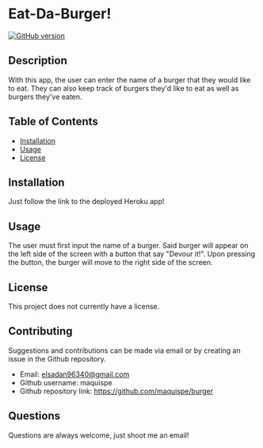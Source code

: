 # Eat-Da-Burger!
[![GitHub version](https://badge.fury.io/gh/boennemann%2Fbadges.svg)](http://badge.fury.io/gh/boennemann%2Fbadges)
## Description
With this app, the user can enter the name of a burger that they would like to eat. They can also keep track of burgers they'd like to eat as well as burgers they've eaten.
## Table of Contents
    
* [Installation](#installation)
* [Usage](#usage)
* [License](#license)

## Installation

Just follow the link to the deployed Heroku app!

## Usage

The user must first input the name of a burger. Said burger will appear on the left side of the screen with a button that say "Devour it!". Upon pressing the button, the burger will move to the right side of the screen. 

## License

This project does not currently have a license.

## Contributing

Suggestions and contributions can be made via email or by creating an issue in the Github repository.
* Email: elsadan96340@gmail.com
* Github username: maquispe
* Github repository link: https://github.com/maquispe/burger
    
## Questions

Questions are always welcome, just shoot me an email!